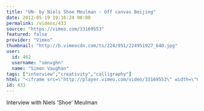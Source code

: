 ```yaml
---
title: "UN- by Niels Shoe Meulman - Off canvas Beijing"
date: 2012-05-19 19:16:24 00:00
permalink: /videos/433
source: "https://vimeo.com/33169553"
featured: false
provider: "Vimeo"
thumbnail: "http://b.vimeocdn.com/ts/224/951/224951927_640.jpg"
user:
  id: 462
  username: "smnvghn"
  name: "Simon Vaughan"
tags: ["interview","creativity","calligraphy"]
html: "<iframe src=\"http://player.vimeo.com/video/33169553\" width=\"640\" height=\"360\" frameborder=\"0\" webkitallowfullscreen mozallowfullscreen allowfullscreen></iframe>"
id: 433
---
```


Interview with Niels 'Shoe' Meulman